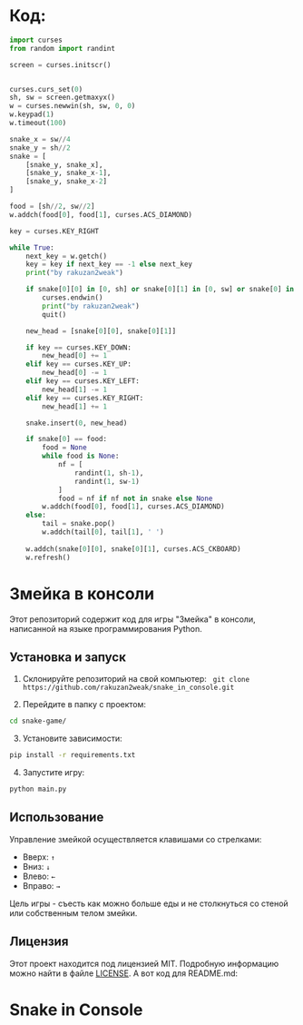 # Код:
```py
import curses
from random import randint

screen = curses.initscr()


curses.curs_set(0)
sh, sw = screen.getmaxyx()
w = curses.newwin(sh, sw, 0, 0)
w.keypad(1)
w.timeout(100)

snake_x = sw//4
snake_y = sh//2
snake = [
    [snake_y, snake_x],
    [snake_y, snake_x-1],
    [snake_y, snake_x-2]
]

food = [sh//2, sw//2]
w.addch(food[0], food[1], curses.ACS_DIAMOND)

key = curses.KEY_RIGHT

while True:
    next_key = w.getch()
    key = key if next_key == -1 else next_key
    print("by rakuzan2weak")

    if snake[0][0] in [0, sh] or snake[0][1] in [0, sw] or snake[0] in snake[1:]:
        curses.endwin()
        print("by rakuzan2weak")
        quit()

    new_head = [snake[0][0], snake[0][1]]

    if key == curses.KEY_DOWN:
        new_head[0] += 1
    elif key == curses.KEY_UP:
        new_head[0] -= 1
    elif key == curses.KEY_LEFT:
        new_head[1] -= 1
    elif key == curses.KEY_RIGHT:
        new_head[1] += 1

    snake.insert(0, new_head)

    if snake[0] == food:
        food = None
        while food is None:
            nf = [
                randint(1, sh-1),
                randint(1, sw-1)
            ]
            food = nf if nf not in snake else None
        w.addch(food[0], food[1], curses.ACS_DIAMOND)
    else:
        tail = snake.pop()
        w.addch(tail[0], tail[1], ' ')
        
    w.addch(snake[0][0], snake[0][1], curses.ACS_CKBOARD)
    w.refresh()

```

# Змейка в консоли

Этот репозиторий содержит код для игры "Змейка" в консоли, написанной на языке программирования Python.

## Установка и запуск

1. Склонируйте репозиторий на свой компьютер: ```
git clone https://github.com/rakuzan2weak/snake_in_console.git```

2. Перейдите в папку с проектом:
```sh
cd snake-game/
```

3. Установите зависимости:
```sh
pip install -r requirements.txt
```

4. Запустите игру:
```sh
python main.py
```


## Использование

Управление змейкой осуществляется клавишами со стрелками:
- Вверх: `↑`
- Вниз: `↓`
- Влево: `←`
- Вправо: `→`

Цель игры - съесть как можно больше еды и не столкнуться со стеной или собственным телом змейки.

## Лицензия

Этот проект находится под лицензией MIT. Подробную информацию можно найти в файле [LICENSE](LICENSE).
А вот код для README.md:

# Snake in Console
